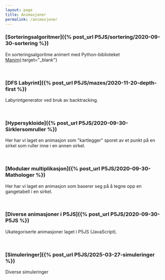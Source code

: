 ```yaml
---
layout: page
title: Animasjoner
permalink: /animasjoner
---
```


### [Sorteringsalgoritmer]({% post_url P5JS/sortering/2020-09-30-sortering %})

En sorteringsalgoritme animert med Python-biblioteket [Manim](https://www.manim.community/){:target="_blank"}

<br>

### [DFS Labyrint]({% post_url P5JS/mazes/2020-11-20-depth-first %})
Labyrintgenerator ved bruk av backtracking.

<br>

### [Hypersykloide]({% post_url P5JS/2020-09-30-Sirklersomruller %})
Her har vi laget en animasjon som "kartlegger" sporet av et punkt på en sirkel som ruller inne i en annen sirkel.

<br>


### [Modulær multiplikasjon]({% post_url P5JS/2020-09-30-Mathologer %}) 
Her har vi laget en animasjon som baserer seg på å tegne opp en gangetabell i en sirkel.

<br>

### [Diverse animasjoner i P5JS]({% post_url P5JS/2020-09-30-P5JS %})
Ukategoriserte animasjoner laget i P5JS (JavaScript).

<br>

### [Simuleringer]({% post_url P5JS/2025-03-27-simuleringer %})
Diverse simuleringer

<br>